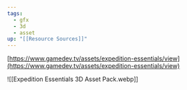 ```yaml
---
tags:
  - gfx
  - 3d
  - asset
up: "[[Resource Sources]]"
---
```

[https://www.gamedev.tv/assets/expedition-essentials/view](https://www.gamedev.tv/assets/expedition-essentials/view)

![[Expedition Essentials 3D Asset Pack.webp]]